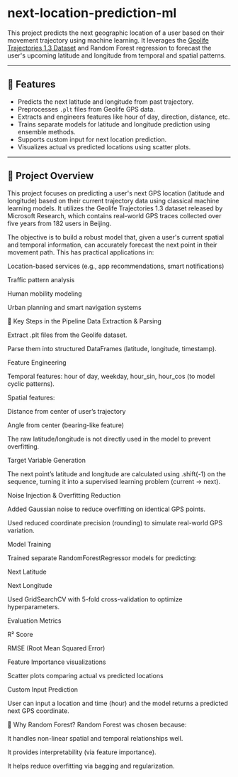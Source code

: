 # next-location-prediction-ml

This project predicts the next geographic location of a user based on their movement trajectory using machine learning. It leverages the [Geolife Trajectories 1.3 Dataset](https://www.microsoft.com/en-us/download/details.aspx?id=52367) and Random Forest regression to forecast the user's upcoming latitude and longitude from temporal and spatial patterns.

---

## 🚀 Features

- Predicts the next latitude and longitude from past trajectory.
- Preprocesses `.plt` files from Geolife GPS data.
- Extracts and engineers features like hour of day, direction, distance, etc.
- Trains separate models for latitude and longitude prediction using ensemble methods.
- Supports custom input for next location prediction.
- Visualizes actual vs predicted locations using scatter plots.

---

## 🧭 Project Overview
This project focuses on predicting a user's next GPS location (latitude and longitude) based on their current trajectory data using classical machine learning models. It utilizes the Geolife Trajectories 1.3 dataset released by Microsoft Research, which contains real-world GPS traces collected over five years from 182 users in Beijing.

The objective is to build a robust model that, given a user's current spatial and temporal information, can accurately forecast the next point in their movement path. This has practical applications in:

Location-based services (e.g., app recommendations, smart notifications)

Traffic pattern analysis

Human mobility modeling

Urban planning and smart navigation systems

📌 Key Steps in the Pipeline
Data Extraction & Parsing

Extract .plt files from the Geolife dataset.

Parse them into structured DataFrames (latitude, longitude, timestamp).

Feature Engineering

Temporal features: hour of day, weekday, hour_sin, hour_cos (to model cyclic patterns).

Spatial features:

Distance from center of user’s trajectory

Angle from center (bearing-like feature)

The raw latitude/longitude is not directly used in the model to prevent overfitting.

Target Variable Generation

The next point’s latitude and longitude are calculated using .shift(-1) on the sequence, turning it into a supervised learning problem (current → next).

Noise Injection & Overfitting Reduction

Added Gaussian noise to reduce overfitting on identical GPS points.

Used reduced coordinate precision (rounding) to simulate real-world GPS variation.

Model Training

Trained separate RandomForestRegressor models for predicting:

Next Latitude

Next Longitude

Used GridSearchCV with 5-fold cross-validation to optimize hyperparameters.

Evaluation Metrics

R² Score

RMSE (Root Mean Squared Error)

Feature Importance visualizations

Scatter plots comparing actual vs predicted locations

Custom Input Prediction

User can input a location and time (hour) and the model returns a predicted next GPS coordinate.

📍 Why Random Forest?
Random Forest was chosen because:

It handles non-linear spatial and temporal relationships well.

It provides interpretability (via feature importance).

It helps reduce overfitting via bagging and regularization.


